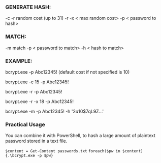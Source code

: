 ### GENERATE HASH:

<p>
-c <cost> 
-r random cost (up to 31)
-r -x < max  random  cost>
-p < password  to  hash>
</p>

### MATCH:

-m match
-p < password  to  match>
-h < hash  to  match>

### EXAMPLE:

bcrypt.exe -p Abc12345! (default cost if not specified is 10)

bcrypt.exe -c 15 -p Abc12345!

bcrypt.exe -r -p Abc12345!

bcrypt.exe -r -x 18 -p Abc12345!

bcrypt.exe -m -p Abc12345! -h '$2a$10$7qL9Z...'

 ### Practical Usage
You can combine it with PowerShell, to hash a large amount of plaintext password stored in a text file.

``$content = Get-Content passwords.txt``
``foreach($pw in $content){.\bcrypt.exe -p $pw}``